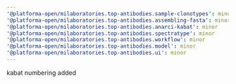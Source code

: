 ```yaml
---
'@platforma-open/milaboratories.top-antibodies.sample-clonotypes': minor
'@platforma-open/milaboratories.top-antibodies.assembling-fasta': minor
'@platforma-open/milaboratories.top-antibodies.anarci-kabat': minor
'@platforma-open/milaboratories.top-antibodies.spectratype': minor
'@platforma-open/milaboratories.top-antibodies.workflow': minor
'@platforma-open/milaboratories.top-antibodies.model': minor
'@platforma-open/milaboratories.top-antibodies.ui': minor
---
```


kabat numbering added
